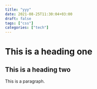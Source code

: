 ```yaml
---
title: "yyy"
date: 2021-08-25T11:30:04+03:00
draft: false
tags: ["css"]
categories: ["tech"]
---
```


# This is a heading one
## This is a heading two

This is a paragraph.
